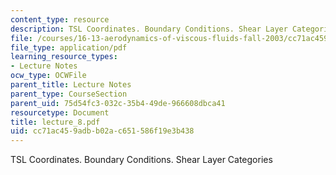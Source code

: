 ```yaml
---
content_type: resource
description: TSL Coordinates. Boundary Conditions. Shear Layer Categories
file: /courses/16-13-aerodynamics-of-viscous-fluids-fall-2003/cc71ac459adbb02ac651586f19e3b438_lecture_8.pdf
file_type: application/pdf
learning_resource_types:
- Lecture Notes
ocw_type: OCWFile
parent_title: Lecture Notes
parent_type: CourseSection
parent_uid: 75d54fc3-032c-35b4-49de-966608dbca41
resourcetype: Document
title: lecture_8.pdf
uid: cc71ac45-9adb-b02a-c651-586f19e3b438
---
```

TSL Coordinates. Boundary Conditions. Shear Layer Categories

